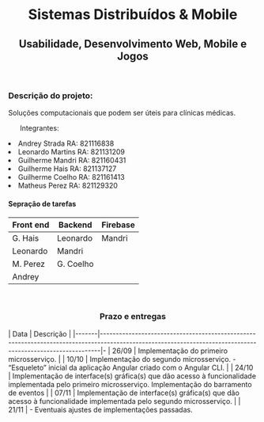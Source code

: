<h1 align="center">Sistemas Distribuídos & Mobile</h1>
<h2 align="center">Usabilidade, Desenvolvimento Web, Mobile e Jogos</h2>
<br />

<h3>Descrição do projeto:</h3>

<p>Soluções computacionais que podem ser úteis para clínicas médicas. </p>

<ul>Integrantes:</ul>

<li>Andrey Strada     RA: 821116838</li>
<li>Leonardo Martins  RA: 821131209</li>
<li>Guilherme Mandri  RA: 821160431</li>
<li>Guilherme Hais    RA: 821137127</li>
<li>Guilherme Coelho  RA: 821161413</li>
<li>Matheus Perez        RA: 821129320</li>

<h4>Sepração de tarefas</h4>


| Front end     | Backend            | Firebase  |
| ------------- | ------------------ | --------- |
| G. Hais       | Leonardo           | Mandri    |
| Leonardo      | Mandri             |           |
| M. Perez      |  G. Coelho         |           |
| Andrey        |                    |           |

<br />
<h3 align="center">Prazo e entregas</h3>

| Data  | Descrição                                                                                                                                                  | 
|-------|------------------------------------------------------------------------------------------------------------------------------------------------------------|-
| 26/09 | Implementação do primeiro microsserviço.                                                                                                                   | 
| 10/10 | Implementação do segundo microsserviço. - “Esqueleto” inicial da aplicação Angular criado com o Angular CLI.                                               | 
| 24/10 | Implementação de interface(s) gráfica(s) que dão acesso à funcionalidade implementada pelo primeiro microsserviço.  Implementação do barramento de eventos | 
| 07/11 | Implementação de interface(s) gráfica(s) que dão acesso à funcionalidade implementada pelo segundo microsserviço.                                          | 
| 21/11 | - Eventuais ajustes de implementações passadas.        
